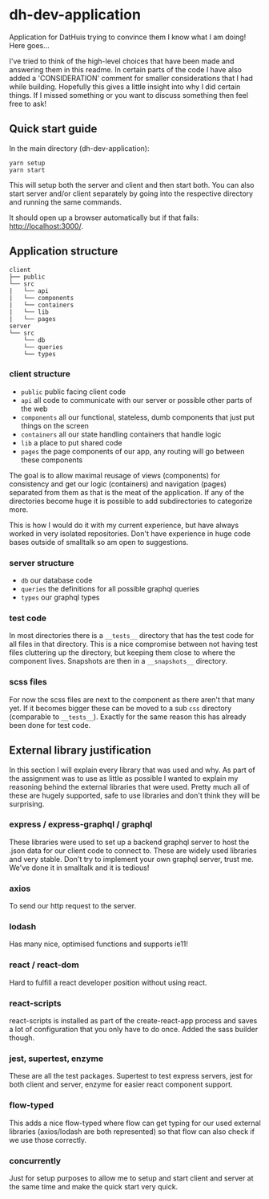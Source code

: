 # dh-dev-application
Application for DatHuis trying to convince them I know what I am doing! Here goes...

I've tried to think of the high-level choices that have been made and answering them in this readme. In certain parts of the code I have also added a 'CONSIDERATION' comment for smaller considerations that I had while building. Hopefully this gives a little insight into why I did certain things. If I missed something or you want to discuss something then feel free to ask!

## Quick start guide
In the main directory (dh-dev-application):
```
yarn setup
yarn start
```
This will setup both the server and client and then start both. You can also start server and/or client separately by going into the respective directory and running the same commands.

It should open up a browser automatically but if that fails: [http://localhost:3000/](http://localhost:3000/).

## Application structure
```
client
├── public
└── src
|   └── api
|   └── components
|   └── containers
|   └── lib
|   └── pages
server
└── src
    └── db
    └── queries
    └── types
```

### client structure
- `public` public facing client code
- `api` all code to communicate with our server or possible other parts of the web
- `components` all our functional, stateless, dumb components that just put things on the screen
- `containers` all our state handling containers that handle logic
- `lib` a place to put shared code
- `pages` the page components of our app, any routing will go between these components

The goal is to allow maximal reusage of views (components) for consistency and get our logic (containers) and navigation (pages) separated from them as that is the meat of the application. If any of the directories become huge it is possible to add subdirectories to categorize more.

This is how I would do it with my current experience, but have always worked in very isolated repositories. Don't have experience in huge code bases outside of smalltalk so am open to suggestions.

### server structure
- `db` our database code
- `queries` the definitions for all possible graphql queries
- `types` our graphql types

### test code
In most directories there is a `__tests__` directory that has the test code for all files in that directory. This is a nice compromise between not having test files cluttering up the directory, but keeping them close to where the component lives. Snapshots are then in a `__snapshots__` directory.

### scss files
For now the scss files are next to the component as there aren't that many yet. If it becomes bigger these can be moved to a sub `css` directory (comparable to `__tests__`). Exactly for the same reason this has already been done for test code.

## External library justification
In this section I will explain every library that was used and why. As part of the assignment was to use as little as possible I wanted to explain my reasoning behind the external libraries that were used. Pretty much all of these are hugely supported, safe to use libraries and don't think they will be surprising.

### express / express-graphql / graphql
These libraries were used to set up a backend graphql server to host the .json data for our client code to connect to. These are widely used libraries and very stable. Don't try to implement your own graphql server, trust me. We've done it in smalltalk and it is tedious!

### axios
To send our http request to the server.

### lodash
Has many nice, optimised functions and supports ie11!

### react / react-dom
Hard to fulfill a react developer position without using react.

### react-scripts
react-scripts is installed as part of the create-react-app process and saves a lot of configuration that you only have to do once. Added the sass builder though.

### jest, supertest, enzyme
These are all the test packages. Supertest to test express servers, jest for both client and server, enzyme for easier react component support.

### flow-typed
This adds a nice flow-typed where flow can get typing for our used external libraries (axios/lodash are both represented) so that flow can also check if we use those correctly.

### concurrently
Just for setup purposes to allow me to setup and start client and server at the same time and make the quick start very quick.
